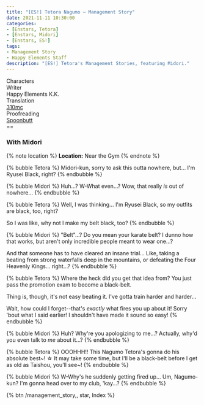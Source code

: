 ```yaml
---
title: "[ES!] Tetora Nagumo – Management Story"
date: 2021-11-11 10:30:00
categories:
- [Enstars, Tetora]
- [Enstars, Midori]
- [Enstars, ES!]
tags:
- Management Story
- Happy Elements Staff
description: "[ES!] Tetora's Management Stories, featuring Midori."
---
```

<div class="three-wrapper" style="--storyColor:#965e7d;--storyColor-rgb:150,94,125;--storyColor-h:326.8;--storyColor-s: 23%;--storyColor-l:47.8%;">
    <div class="info-area">
        <div class="info">
            <div class="info-item characters">
                <div class="label">
                    Characters
                </div>
                <div class="value">
								<a href="/categories/Enstars/Tetora" character="Tetora"></a>
                <a href="/categories/Enstars/Midori" character="Midori"></a>
                </div>
            </div>
            <div class="info-item one">
                <div class="label">
                    Writer
                </div>
                <div class="value">
                    Happy Elements K.K.
                </div>
            </div>
            <div class="info-item two">
                <div class="label">
                    Translation
                </div>
                <div class="value">
                    <a href="/about">310mc</a>
                </div>
            </div>
            <div class="info-item three">
                <div class="label">
                   Proofreading
                </div>
                <div class="value">
                    <a href="https://twitter.com/spoonbutt">Spoonbutt</a>
                </div>
            </div>
        </div>
    </div>
</div>

<!-- more -->
<link rel="stylesheet" href="">
==

### With Midori

{% note location %}
**Location:** Near the Gym
{% endnote %}

{% bubble Tetora %}
Midori-kun, sorry to ask this outta nowhere, but… I'm Ryusei Black, right?
{% endbubble %}

{% bubble Midori %}
Huh…? W-What even…? Wow, that really *is* out of nowhere…
{% endbubble %}

{% bubble Tetora %}
Well, I was thinking… I'm Ryusei Black, so my outfits are black, too, right?

So I was like, why not I make my belt black, too?
{% endbubble %}

{% bubble Midori %}
"Belt"…? Do you mean your karate belt? I dunno how that works, but aren't only incredible people meant to wear one…?

And that someone has to have cleared an insane trial… Like, taking a beating from strong waterfalls deep in the mountains, or defeating the Four Heavenly Kings… right…?
{% endbubble %}

{% bubble Tetora %}
Where the heck did you get that idea from? You just pass the promotion exam to become a black-belt.

Thing is, though, it's not easy beating it. I've gotta train harder and harder…

Wait, how could I forget--that's *exactly* what fires you up about it! Sorry 'bout what I said earlier! I shouldn't have made it sound so easy!
{% endbubble %}

{% bubble Midori %}
Huh? Why're you apologizing to me…? Actually, why'd you even talk to *me* about it…?
{% endbubble %}

{% bubble Tetora %}
OOOHHH!! This Nagumo Tetora's gonna do his absolute best\~! ☆ It may take some time, but I'll be a black-belt before I get as old as Taishou, you'll see\~!
{% endbubble %}

{% bubble Midori %}
W-Why's he suddenly getting fired up… Um, Nagumo-kun? I'm gonna head over to my club, 'kay…?
{% endbubble %}

<div toc>{% btn /management_story,, star, Index %}</div>
